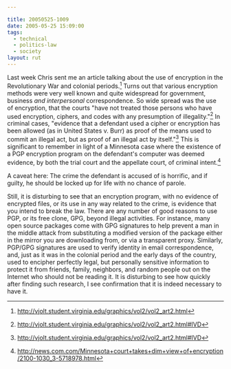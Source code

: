 ```yaml
---

title: 20050525-1009
date: 2005-05-25 15:09:00
tags:
  - technical
  - politics-law
  - society
layout: rut
---
```


Last week Chris sent me an article talking about the use of
encryption in the Revolutionary War and colonial periods.[^1] Turns
out that various encryption methods were very well known and quite
widespread for government, business *and interpersonal*
correspondence.  So wide spread was the use of encryption, that the
courts "have not treated those persons who have used encryption,
ciphers, and codes with any presumption of illegality."[^2]
In criminal cases, "evidence that a defendant used a cipher
or encryption has been allowed (as in United States v. Burr) as
proof of the means used to commit an illegal act, but as proof of
an illegal act by itself."[^3] This is significant to remember in
light of a Minnesota case where the existence of a PGP encryption
program on the defendant's computer was deemed evidence, by both
the trial court and the appellate court, of criminal intent.[^4]

A caveat here: The crime the defendant is accused of is horrific,
and if guilty, he should be locked up for life with no chance
of parole.

Still, it is disturbing to see that an encryption program, with
no evidence of encrypted files, or its use in any way related to the
crime, is evidence that you intend to break the law.  There are any
number of good reasons to use PGP, or its free clone, GPG, beyond
illegal activities.  For instance, many open source packages come
with GPG signatures to help prevent a man in the middle attack
from substituting a modified version of the package either in
the mirror you are downloading from, or via a transparent proxy.
Similarly, PGP/GPG signatures are used to verify identity in email
correspondence, and, just as it was in the colonial period and
the early days of the country, used to encipher perfectly legal,
but personally sensitive information to protect it from friends,
family, neighbors, and random people out on the Internet who should
not be reading it.  It is disturbing to see how quickly after finding
such research, I see confirmation that it is indeed necessary to
have it.

[^1]: <http://vjolt.student.virginia.edu/graphics/vol2/vol2_art2.html>

[^2]: <http://vjolt.student.virginia.edu/graphics/vol2/vol2_art2.html#IVD>

[^3]: <http://vjolt.student.virginia.edu/graphics/vol2/vol2_art2.html#IVD>

[^4]: <http://news.com.com/Minnesota+court+takes+dim+view+of+encryption/2100-1030_3-5718978.html>

